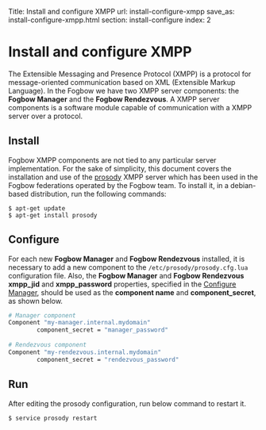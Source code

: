 Title: Install and configure XMPP
url: install-configure-xmpp
save_as: install-configure-xmpp.html
section: install-configure
index: 2

Install and configure XMPP
==========
The Extensible Messaging and Presence Protocol (XMPP) is a protocol for message-oriented communication based on XML (Extensible Markup Language). In the Fogbow we have two XMPP server components: the **Fogbow Manager** and the **Fogbow Rendezvous**. A XMPP server components is a software module capable of communication with a XMPP server over a protocol.

## Install
Fogbow XMPP components are not tied to any particular server implementation. For the sake of simplicity, this document covers the installation and use of the [prosody](http://prosody.im/) XMPP server which has been used in the Fogbow federations operated by the Fogbow team. To install it, in a debian-based distribution, run the following commands:
``` shell
$ apt-get update
$ apt-get install prosody
```

## Configure

For each new **Fogbow Manager** and **Fogbow Rendezvous** installed, it is necessary to add a new component to the `/etc/prosody/prosody.cfg.lua` configuration file. Also, the **Fogbow Manager** and **Fogbow Rendezvous** **xmpp_jid** and 
**xmpp_password** properties, specified in the [Configure Manager](http://www.fogbowcloud.org/install-configure-fogbow-manager#configure), should be used as the **component name** and **component_secret**, as shown below.

```bash
# Manager component
Component "my-manager.internal.mydomain"
        component_secret = "manager_password"
        
# Rendezvous component
Component "my-rendezvous.internal.mydomain"
        component_secret = "rendezvous_password"
```

## Run
After editing the prosody configuration, run below command to restart it.
``` shell
$ service prosody restart
```
